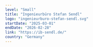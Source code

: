 ```yaml
---
level: "Small"
title: "Ingenieurbüro Stefan Sendl"
logo: "ingenieurburo-stefan-sendl.svg"
startDate: "2025-03-01"
endDate: "2026-02-28"
link: "https://ib-sendl.de/"
country: "Germany"
---
```

